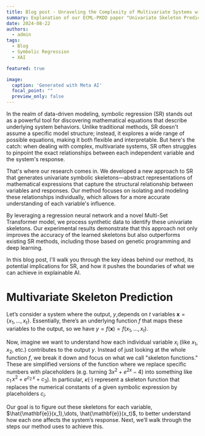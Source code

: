```yaml
---
title: Blog post - Unraveling the Complexity of Multivariate Systems with Symbolic Regression
summary: Explanation of our ECML-PKDD paper "Univariate Skeleton Prediction in Multivariate Systems Using Transformers"
date: 2024-08-22
authors:
  - admin
tags:
  - Blog
  - Symbolic Regression
  - XAI

featured: true

image:
  caption: 'Generated with Meta AI'
  focal_point: ""
  preview_only: false
---
```


In the realm of data-driven modeling, symbolic regression (SR) stands out as a powerful tool for discovering mathematical equations that describe underlying system behaviors.
Unlike traditional methods, SR doesn't assume a specific model structure; instead, it explores a wide range of possible equations, making it both flexible and interpretable.
But here's the catch: when dealing with complex, multivariate systems, SR often struggles to pinpoint the exact relationships between each independent variable and the system's response.

That's where our research comes in.
We developed a new approach to SR that generates univariate symbolic skeletons—abstract representations of mathematical expressions that capture the structural relationship between variables and responses.
Our method focuses on isolating and modeling these relationships individually, which allows for a more accurate understanding of each variable's influence.

By leveraging a regression neural network and a novel Multi-Set Transformer model, we process synthetic data to identify these univariate skeletons. Our experimental results demonstrate that this approach not only improves the accuracy of the learned skeletons but also outperforms existing SR methods, including those based on genetic programming and deep learning.

In this blog post, I'll walk you through the key ideas behind our method, its potential implications for SR, and how it pushes the boundaries of what we can achieve in explainable AI.

# Multivariate Skeleton Prediction

Let’s consider a system where the output, $y$,depends on $t$ variables $\textbf{x}=\{ x_1, \dots, x_t \}$.
Essentially, there’s an underlying function $f$ that maps these variables to the output, so we have $y = f(\mathbf{x}) = f(x_1, \dots, x_t)$. 

Now, imagine we want to understand how each individual variable $x_i$ (like $x_1$, $x_2$, etc.) contributes to the output $y$.
Instead of just looking at the whole function $f$, we break it down and focus on what we call "skeleton functions."
These are simplified versions of the function where we replace specific numbers with placeholders (e.g. turning $3x^2 +e^{2x} -4)$ into something like $c_1\,x^2 + e^{c_2\, x} + c_3$). 
In particular, $\kappa(\cdot)$ represent a skeleton function that replaces the numerical constants of a given symbolic expression by placeholders $c_i$.

Our goal is to figure out these skeletons for each variable, $\hat{\mathbf{e}}(x_1),\dots, \hat{\mathbf{e}}(x_t)$, to better understand how each one affects the system’s response. 
Next, we’ll walk through the steps our method uses to achieve this.